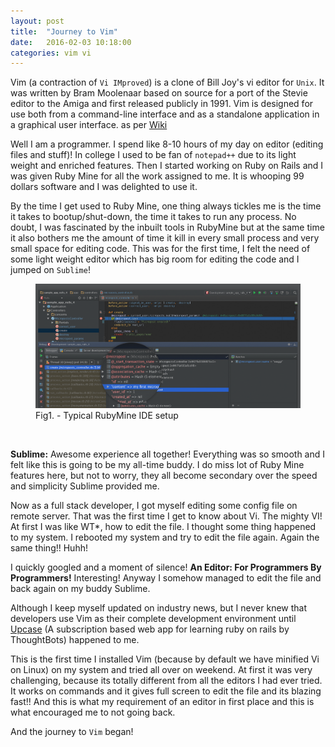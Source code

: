 ```yaml
---
layout: post
title:  "Journey to Vim"
date:   2016-02-03 10:18:00
categories: vim vi
---
```


Vim (a contraction of `Vi IMproved`) is a clone of Bill Joy's vi editor for `Unix`. It was written by Bram Moolenaar based on source for a port of the Stevie editor to the Amiga and first released publicly in 1991. Vim is designed for use both from a command-line interface and as a standalone application in a graphical user interface. as per [Wiki][vim-wiki]

Well I am a programmer. I spend like 8-10 hours of my day on editor (editing files and stuff)! 
In college I used to be fan of `notepad++` due to its light weight and enriched features. Then I started working on Ruby on Rails and I was given Ruby Mine for all the work assigned to me. It is whooping 99 dollars software and I was delighted to use it. 

By the time I get used to Ruby Mine, one thing always tickles me is the time it takes to bootup/shut-down, the time it takes to run any process. No doubt, I was fascinated by the inbuilt tools in RubyMine but at the same time it also bothers me the amount of time it kill in every small process and very small space for editing code. This was for the first time, I felt the need of some light weight editor which has big room for editing the code and I jumped on `Sublime`! 

<figure>
    <img src="/assets/images/ruby_mine_ide.png" alt=""> 
    <figcaption class="center">Fig1. - Typical RubyMine IDE setup</figcaption>
</figure>
<br>

**Sublime:** Awesome experience all together! Everything was so smooth and I felt like this is going to be my all-time buddy. I do miss lot of Ruby Mine features here, but not to worry, they all become secondary over the speed and simplicity Sublime provided me. 

Now as a full stack developer, I got myself editing some config file on remote server. That was the first time I get to know about Vi. The mighty VI! At first I was like WT*, how to edit the file. I thought some thing happened to my system. I rebooted my system and try to edit the file again. Again the same thing!! Huhh! 

I quickly googled and a moment of silence! **An Editor: For Programmers By Programmers!** Interesting! Anyway I somehow managed to edit the file and back again on my buddy Sublime. 

Although I keep myself updated on industry news, but I never knew that developers use Vim as their complete development environment until [Upcase][upcase] (A subscription based web app for learning ruby on rails by ThoughtBots) happened to me.

This is the first time I installed Vim (because by default we have minified Vi on Linux) on my system and tried all over on weekend. At first it was very challenging, because its totally different from all the editors I had ever tried. It works on commands and it gives full screen to edit the file and its blazing fast!! And this is what my requirement of an editor in first place and this is what encouraged me to not going back. 

And the journey to `Vim` began!


[vim-wiki]: https://en.wikipedia.org/wiki/Vim_(text_editor)
[upcase]: https://upcase.com
